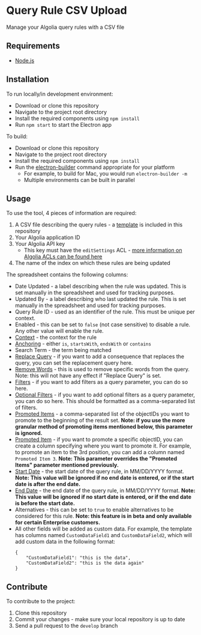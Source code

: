 # Query Rule CSV Upload
Manage your Algolia query rules with a CSV file 

## Requirements
* [Node.js](https://nodejs.org/)

## Installation
To run locally/in development environment:
* Download or clone this repository
* Navigate to the project root directory
* Install the required components using `npm install`
* Run `npm start` to start the Electron app 

To build:
* Download or clone this repository
* Navigate to the project root directory
* Install the required components using `npm install`
* Run the [electron-builder](https://www.electron.build/cli) command appropriate for your platform
  * For example, to build for Mac, you would run `electron-builder -m`
  * Multiple environments can be built in parallel
  
## Usage
To use the tool, 4 pieces of information are required:
1. A CSV file describing the query rules - a [template](spreadsheet-template.csv) is included in this repository
2. Your Algolia application ID
3. Your Algolia API key
    * This key must have the `editSettings` ACL - [more information on Algolia ACLs can be found here](https://www.algolia.com/doc/guides/security/api-keys/#rights-and-restrictions)
4. The name of the index on which these rules are being updated

The spreadsheet contains the following columns:
* Date Updated - a label describing when the rule was updated. This is set manually in the spreadsheet and used for tracking purposes.
* Updated By - a label describing who last updated the rule. This is set manually in the spreadsheet and used for tracking purposes.
* Query Rule ID - used as an identifier of the rule. This must be unique per context.
* Enabled - this can be set to `false` (not case sensitive) to disable a rule. Any other value will enable the rule.
* [Context](https://www.algolia.com/doc/api-reference/api-methods/save-rule/#method-param-context) - the context for the rule
* [Anchoring](https://www.algolia.com/doc/api-reference/api-methods/save-rule/#method-param-anchoring) - either `is`, `startsWith`, `endsWith` or `contains`
* Search Term - the term being matched
* [Replace Query](https://www.algolia.com/doc/api-reference/api-methods/save-rule/#method-param-query) - if you want to add a consequence that replaces the query, you can set the replacement query here.
* [Remove Words](https://www.algolia.com/doc/api-reference/api-methods/save-rule/#method-param-delete) - this is used to remove specific words from the query. Note: this will not have any effect if "Replace Query" is set.
* [Filters](https://www.algolia.com/doc/api-reference/api-parameters/filters/) - if you want to add filters as a query parameter, you can do so here.
* [Optional Filters](https://www.algolia.com/doc/api-reference/api-parameters/optionalFilters/) - if you want to add optional filters as a query parameter, you can do so here. This should be formatted as a comma-separated list of filters.
* [Promoted Items](https://www.algolia.com/doc/guides/managing-results/refine-results/merchandising-and-promoting/how-to/promote-hits/#promoting-a-single-item) - a comma-separated list of the objectIDs you want to promote to the beginning of the result set. **Note: if you use the more granular method of promoting items mentioned below, this parameter is ignored.** 
* [Promoted Item](https://www.algolia.com/doc/guides/managing-results/refine-results/merchandising-and-promoting/how-to/promote-hits/#promoting-a-single-item) - if you want to promote a specific objectID, you can create a column specifying where you want to promote it. For example, to promote an item to the 3rd position, you can add a column named `Promoted Item 3`. **Note: This parameter overrides the "Promoted Items" parameter mentioned previously.**
* [Start Date](https://www.algolia.com/doc/api-reference/api-methods/save-rule/#method-param-timerange) - the start date of the query rule, in MM/DD/YYYY format. **Note: This value will be ignored if no end date is entered, or if the start date is after the end date.**
* [End Date](https://www.algolia.com/doc/api-reference/api-methods/save-rule/#method-param-timerange) - the end date of the query rule, in MM/DD/YYYY format. **Note: This value will be ignored if no start date is entered, or if the end date is before the start date.**
* Alternatives - this can be set to `true` to enable alternatives to be considered for this rule. **Note: this feature is in beta and only available for certain Enterprise customers.**  
* All other fields will be added as custom data. For example, the template has columns named `CustomDataField1` and `CustomDataField2`, which will add custom data in the following format: 
    ```  
    {
        "CustomDataField1": "this is the data",
        "CustomDataField2": "this is the data again"
    }
    ```
    
## Contribute
To contribute to the project:
1. Clone this repository
2. Commit your changes - make sure your local repository is up to date
3. Send a pull request to the `develop` branch             